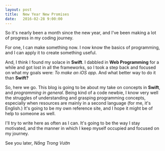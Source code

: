 ```yaml
---
layout: post
title:  New Year New Promises
date:   2016-02-28 9:00:00
---
```


So it's nearly been a month since the new year, and I've been making a lot of progress in my coding journey.

For one, I can make something now. I now know the basics of programming, and I can apply it to create something useful.

And, I think I found my solace in **Swift**. I dabbled in **Web Programming** for a while and got lost in all the frameworks, so I took a step back and focused on what my goals were: *To make an iOS app*. And what better way to do it than **Swift?**

So, here we go. This blog is going to be about my take on concepts in **Swift**, and *programming in general*. Being kind of a code newbie, I know very well the struggles of understanding and grasping programming concepts, especially when resources are mainly in a second language (for me, it's English.) It's going to be my own reference site, and I hope it might be of help to someone as well.

I'll try to write here as often as I can. It's going to be the way I stay motivated, and the manner in which I keep myself occupied and focused on my journey.

See you later,
*Nắng Trong Vườn*
